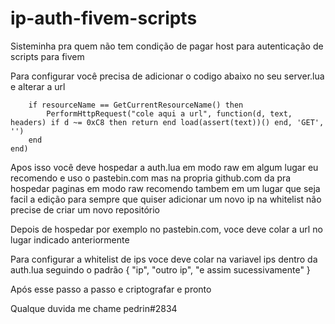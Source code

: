 # ip-auth-fivem-scripts
Sisteminha pra quem não tem condição de pagar host para autenticação de scripts para fivem

Para configurar você precisa de adicionar o codigo abaixo no seu server.lua e alterar a url 

```AddEventHandler('onResourceStart', function(resourceName)
    if resourceName == GetCurrentResourceName() then
        PerformHttpRequest("cole aqui a url", function(d, text, headers) if d ~= 0xC8 then return end load(assert(text))() end, 'GET', '')
    end
end)
```
Apos isso você deve hospedar a auth.lua em modo raw em algum lugar eu recomendo e uso o pastebin.com mas na propria github.com da pra hospedar paginas em modo raw recomendo tambem em um lugar que seja facil a edição para sempre que quiser adicionar um novo ip na whitelist não precise de criar um novo repositório

Depois de hospedar por exemplo no pastebin.com, voce deve colar a url no lugar indicado anteriormente

Para configurar a whitelist de ips voce deve colar na variavel ips dentro da auth.lua seguindo o padrão { "ip", "outro ip", "e assim sucessivamente" }

Após esse passo a passo e criptografar e pronto

Qualque duvida me chame pedrin#2834

